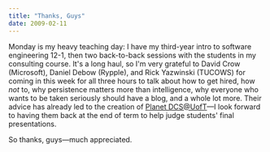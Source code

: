```yaml
---
title: "Thanks, Guys"
date: 2009-02-11
---
```

Monday is my heavy teaching day: I have my third-year intro to software engineering 12-1, then two back-to-back sessions with the students in my consulting course.  It's a long haul, so I'm very grateful to David Crow (Microsoft), Daniel Debow (Rypple), and Rick Yazwinski (TUCOWS) for coming in this week for all three hours to talk about how to get hired, how <em>not</em> to, why persistence matters more than intelligence, why everyone who wants to be taken seriously should have a blog, and a whole lot more.  Their advice has already led to the creation of <a href="http://www.cs.toronto.edu/~famelis/planet/atom.xml">Planet DCS@UofT</a>—I look forward to having them back at the end of term to help judge students' final presentations.

So thanks, guys—much appreciated.
